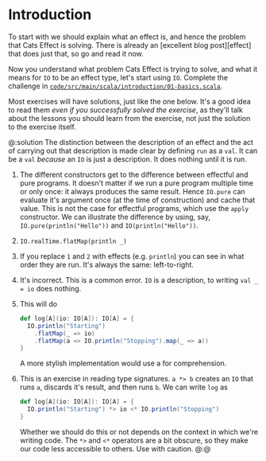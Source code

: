 # Introduction

To start with we should explain what an effect is, and hence the problem that Cats Effect is solving. There is already an [excellent blog post][effect] that does just that, so go and read it now.

Now you understand what problem Cats Effect is trying to solve, and what it means for `IO` to be an effect type, let's start using `IO`. Complete the challenge in [`code/src/main/scala/introduction/01-basics.scala`][basics].

Most exercises will have solutions, just like the one below. It's a good idea to read them *even if you successfully solved the exercise*, as they'll talk about the lessons you should learn from the exercise, not just the solution to the exercise itself.

@:solution
The distinction between the description of an effect and the act of carrying out that description is made clear by defining `run` as a `val`. It can be a `val` *because* an `IO` is just a description. It does nothing until it is run.

1. The different constructors get to the difference between effectful and pure programs. It doesn't matter if we run a pure program multiple time or only once: it always produces the same result. Hence `IO.pure` can evaluate it's argument once (at the time of construction) and cache that value. This is not the case for effectful programs, which use the `apply` constructor. We can illustrate the difference by using, say, `IO.pure(println("Hello"))` and `IO(println("Hello"))`.

2. `IO.realTime.flatMap(println _)`

3. If you replace `1` and `2` with effects (e.g. `println`) you can see in what order they are run. It's always the same: left-to-right.

4. It's incorrect. This is a common error. `IO` is a description, to writing `val _ = io` does nothing.

5. This will do

   ```scala
   def log[A](io: IO[A]): IO[A] = {
     IO.println("Starting")
       .flatMap(_ => io)
       .flatMap(a => IO.println("Stopping").map(_ => a))
   }
   ```
   
   A more stylish implementation would use a for comprehension.
   
6. This is an exercise in reading type signatures. `a *> b` creates an `IO` that runs `a`, discards it's result, and then runs `b`. We can write `log` as

   ```scala
   def log[A](io: IO[A]): IO[A] = {
     IO.println("Starting") *> io <* IO.println("Stopping")
   }
   ```
   
   Whether we should do this or not depends on the context in which we're writing code. The `*>` and `<*` operators are a bit obscure, so they make our code less accessible to others. Use with caution.
@:@

[basics]: https://github.com/creativescala/cats-effect-tutorial/blob/main/code/src/main/scala/introduction/01-basics.scala
